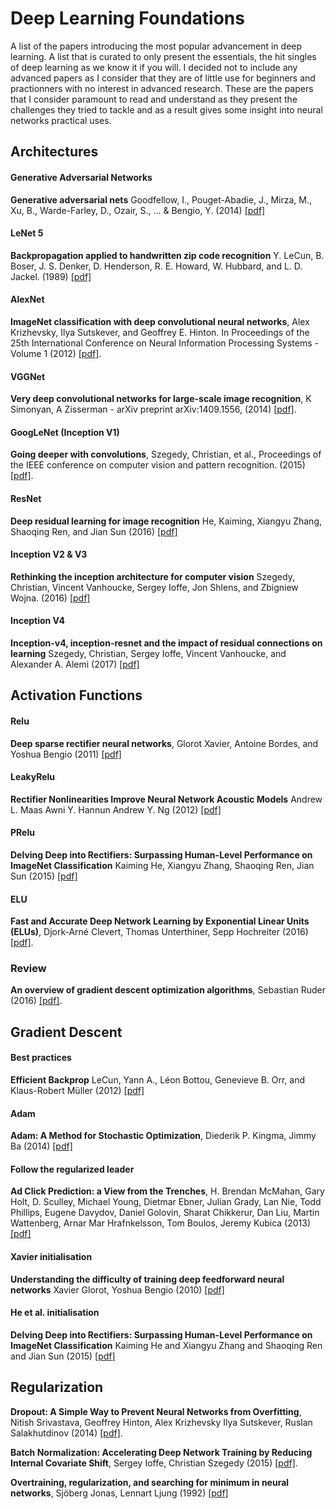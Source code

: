 # Deep Learning Foundations

A list of the papers introducing the most popular advancement in deep learning. A list that is curated to only present the essentials, the hit singles of deep learning as we know it if you will. I decided not to include any advanced papers as I consider that they are of little use for beginners and practionners with no interest in advanced research.
These are the papers that I consider paramount to read and understand as they present the challenges they tried to tackle and as a result gives some insight into neural networks practical uses.


## Architectures

#### Generative Adversarial Networks
**Generative adversarial nets** Goodfellow, I., Pouget-Abadie, J., Mirza, M., Xu, B., Warde-Farley, D., Ozair, S., ... & Bengio, Y. (2014) [[pdf]](http://papers.nips.cc/paper/5423-generative-adversarial-nets.pdf)

#### LeNet 5
**Backpropagation applied to handwritten zip code recognition** Y. LeCun, B. Boser, J. S. Denker, D. Henderson, R. E. Howard, W. Hubbard, and L. D. Jackel. (1989) [[pdf]](http://yann.lecun.com/exdb/publis/pdf/lecun-89e.pdf)

#### AlexNet

**ImageNet classification with deep convolutional neural networks**, Alex Krizhevsky, Ilya Sutskever, and Geoffrey E. Hinton. In Proceedings of the 25th International Conference on Neural Information Processing Systems - Volume 1 (2012) [[pdf]](https://papers.nips.cc/paper/4824-imagenet-classification-with-deep-convolutional-neural-networks.pdf).

#### VGGNet

**Very deep convolutional networks for large-scale image recognition**, K Simonyan, A Zisserman - arXiv preprint arXiv:1409.1556, (2014) [[pdf]](https://arxiv.org/pdf/1409.1556v6.pdf).


#### GoogLeNet (Inception V1)

**Going deeper with convolutions**, Szegedy, Christian, et al., Proceedings of the IEEE conference on computer vision and pattern recognition. (2015) [[pdf]](https://arxiv.org/pdf/1409.4842.pdf).

#### ResNet

**Deep residual learning for image recognition** He, Kaiming, Xiangyu Zhang, Shaoqing Ren, and Jian Sun (2016) [[pdf]](http://openaccess.thecvf.com/content_cvpr_2016/papers/He_Deep_Residual_Learning_CVPR_2016_paper.pdf)

#### Inception V2 & V3
**Rethinking the inception architecture for computer vision** Szegedy, Christian, Vincent Vanhoucke, Sergey Ioffe, Jon Shlens, and Zbigniew Wojna. (2016) [[pdf]](https://www.cv-foundation.org/openaccess/content_cvpr_2016/papers/Szegedy_Rethinking_the_Inception_CVPR_2016_paper.pdf)

#### Inception V4
**Inception-v4, inception-resnet and the impact of residual connections on learning** Szegedy, Christian, Sergey Ioffe, Vincent Vanhoucke, and Alexander A. Alemi (2017) [[pdf]](https://arxiv.org/pdf/1512.00567)


## Activation Functions

#### Relu
**Deep sparse rectifier neural networks**, Glorot Xavier, Antoine Bordes, and Yoshua Bengio (2011) [[pdf]](http://proceedings.mlr.press/v15/glorot11a/glorot11a.pdf)

#### LeakyRelu
**Rectifier Nonlinearities Improve Neural Network Acoustic Models**  Andrew L. Maas Awni Y. Hannun Andrew Y. Ng (2012) [[pdf]](https://ai.stanford.edu/~amaas/papers/relu_hybrid_icml2013_final.pdf)

#### PRelu
**Delving Deep into Rectifiers: Surpassing Human-Level Performance on ImageNet Classification** Kaiming He, Xiangyu Zhang, Shaoqing Ren, Jian Sun (2015) [[pdf]](https://arxiv.org/pdf/1502.01852.pdf)

#### ELU
**Fast and Accurate Deep Network Learning by Exponential Linear Units (ELUs)**, Djork-Arné Clevert, Thomas Unterthiner, Sepp Hochreiter (2016) [[pdf]](https://arxiv.org/pdf/1511.07289).

### Review
**An overview of gradient descent optimization algorithms**, Sebastian Ruder (2016) [[pdf]](https://arxiv.org/pdf/1609.04747.pdf).


## Gradient Descent

#### Best practices
**Efficient Backprop** LeCun, Yann A., Léon Bottou, Genevieve B. Orr, and Klaus-Robert Müller (2012) [[pdf]](http://yann.lecun.com/exdb/publis/pdf/lecun-98b.pdf)

#### Adam
**Adam: A Method for Stochastic Optimization**, Diederik P. Kingma, Jimmy Ba (2014) [[pdf]](http://arxiv.org/abs/1412.6980)

#### Follow the regularized leader
**Ad Click Prediction: a View from the Trenches**, H. Brendan McMahan, Gary Holt, D. Sculley, Michael Young, Dietmar Ebner, Julian Grady, Lan Nie, Todd Phillips, Eugene Davydov, Daniel Golovin, Sharat Chikkerur, Dan Liu, Martin Wattenberg, Arnar Mar Hrafnkelsson, Tom Boulos, Jeremy Kubica (2013) [[pdf]](https://static.googleusercontent.com/media/research.google.com/en//pubs/archive/41159.pdf)

#### Xavier initialisation

**Understanding the difficulty of training deep feedforward neural networks**  Xavier Glorot, Yoshua Bengio (2010) [[pdf]](http://proceedings.mlr.press/v9/glorot10a/glorot10a.pdf)


#### He et al. initialisation

**Delving Deep into Rectifiers: Surpassing Human-Level Performance on ImageNet Classification** Kaiming He and Xiangyu Zhang and Shaoqing Ren and Jian Sun (2015) [[pdf]](https://arxiv.org/pdf/1502.01852.pdf)


## Regularization

**Dropout: A Simple Way to Prevent Neural Networks from Overfitting**, Nitish Srivastava, Geoffrey Hinton, Alex Krizhevsky
Ilya Sutskever, Ruslan Salakhutdinov (2014) [[pdf]](http://jmlr.org/papers/volume15/srivastava14a.old/srivastava14a.pdf).

**Batch Normalization: Accelerating Deep Network Training by Reducing Internal Covariate Shift**, Sergey Ioffe, Christian Szegedy (2015) [[pdf]](https://arxiv.org/pdf/1502.03167).

**Overtraining, regularization, and searching for minimum in neural networks**, Sjöberg Jonas, Lennart Ljung (1992) [[pdf]](https://pdfs.semanticscholar.org/6bb2/8b64d262b6aefae157be03399db08e41307c.pdf)

